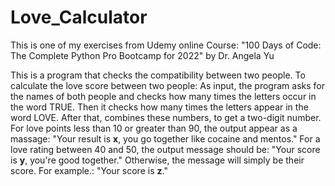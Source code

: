 # Love_Calculator
 This is one of my exercises from Udemy online Course: "100 Days of Code: The Complete Python Pro Bootcamp for 2022" by Dr. Angela Yu

This is a program that checks the compatibility between two people.
To calculate the love score between two people:
As input, the program asks for the names of both people and checks how many times the letters occur in the word TRUE.
Then it checks how many times the letters appear in the word LOVE.
After that, combines these numbers, to get a two-digit number.
For love points less than 10 or greater than 90, the output appear as a massage:
"Your result is **x**, you go together like cocaine and mentos."
For a love rating between 40 and 50, the output message should be:
"Your score is **y**, you're good together."
Otherwise, the message will simply be their score. For example.:
"Your score is **z**."
